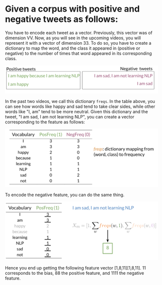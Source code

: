 # Given a corpus with positive and negative tweets as follows: 

You have to encode each tweet as a vector. Previously, this vector was of dimension VV. Now, as you will see in the upcoming videos, you will represent it with a vector of dimension 33. To do so, you have to create a dictionary to map the word, and the class it appeared in (positive or negative) to the number of times that word appeared in its corresponding class. 

![](zhNAjggWTbWTQI4IFu21ZA_32f86a38bc224959be21.png)

In the past two videos, we call this dictionary `freqs`. In the table above, you can see how words like happy and sad tend to take clear sides, while other words like "I, am" tend to be more neutral. Given this dictionary and the tweet, "I am sad, I am not learning NLP", you can create a vector corresponding to the feature as follows: 

![](vhHO7A7dTvuRzuwO3U779Q_5364f83a7bd54782a092.png)

To encode the negative feature, you can do the same thing.

![](N_PzQkNvSNqz80JDb-ja5A_a44a87942c5e476593cd.png)

Hence you end up getting the following feature vector [1,8,11][1,8,11]. 11 corresponds to the bias, 88 the positive feature, and 1111 the negative feature. 